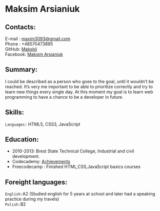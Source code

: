 # Maksim Arsianiuk

## Contacts:
E-mail : maxim3093@gmail.com  
Phone : +48570473895  
GitHub: [Maksbjj](https://github.com/Maksbjj)  
Facebook: [Maksim Arsianiuk](https://www.facebook.com/maxim.arsenyk)

## Summary:
I could be described as a person who goes to the goal, until it wouldn’t be reached.
It’s very  me important to be able to prioritize correctly and try to learn new things every single day.
At this moment my goal is to learn web programming to have a chance to be a developer in future.

## Skills:
`Languages:` HTML5, CSS3, JavaScript

## Education:
* 2010-2013: Brest State Technical College, Industrial and civil development.
* Codecademy: [Achievements](https://www.codecademy.com/users/MaksimArsianiuk/achievements)
* Freecodecamp : Finished HTML,CSS,JavaScript basics courses


## Foreight languages:
`English:`A2 (Studied english for 5 years at school and later had a speaking practice during my travels)  
`Polish:`B2
